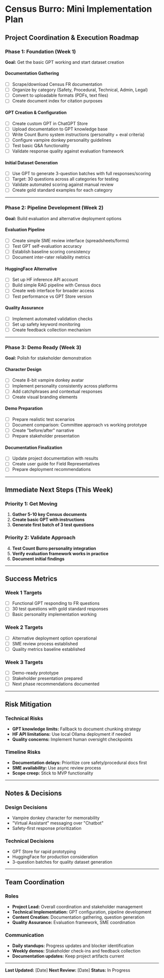 # Census Burro: Mini Implementation Plan

## Project Coordination & Execution Roadmap

### **Phase 1: Foundation (Week 1)**
**Goal:** Get the basic GPT working and start dataset creation

#### **Documentation Gathering**
- [ ] Scrape/download Census FR documentation 
- [ ] Organize by category (Safety, Procedural, Technical, Admin, Legal)
- [ ] Convert to uploadable formats (PDFs, text files)
- [ ] Create document index for citation purposes

#### **GPT Creation & Configuration**
- [ ] Create custom GPT in ChatGPT Store
- [ ] Upload documentation to GPT knowledge base
- [ ] Write Count Burro system instructions (personality + eval criteria)
- [ ] Configure vampire donkey personality guidelines
- [ ] Test basic Q&A functionality
- [ ] Validate response quality against evaluation framework

#### **Initial Dataset Generation**
- [ ] Use GPT to generate 3-question batches with full responses/scoring
- [ ] Target: 30 questions across all categories for testing
- [ ] Validate automated scoring against manual review
- [ ] Create gold standard examples for each category

---

### **Phase 2: Pipeline Development (Week 2)**
**Goal:** Build evaluation and alternative deployment options

#### **Evaluation Pipeline**
- [ ] Create simple SME review interface (spreadsheets/forms)
- [ ] Test GPT self-evaluation accuracy
- [ ] Establish baseline scoring consistency
- [ ] Document inter-rater reliability metrics

#### **HuggingFace Alternative**
- [ ] Set up HF inference API account
- [ ] Build simple RAG pipeline with Census docs
- [ ] Create web interface for broader access
- [ ] Test performance vs GPT Store version

#### **Quality Assurance**
- [ ] Implement automated validation checks
- [ ] Set up safety keyword monitoring
- [ ] Create feedback collection mechanism

---

### **Phase 3: Demo Ready (Week 3)**
**Goal:** Polish for stakeholder demonstration

#### **Character Design**
- [ ] Create 8-bit vampire donkey avatar
- [ ] Implement personality consistently across platforms
- [ ] Add catchphrases and contextual responses
- [ ] Create visual branding elements

#### **Demo Preparation**
- [ ] Prepare realistic test scenarios
- [ ] Document comparison: Committee approach vs working prototype
- [ ] Create "before/after" narrative
- [ ] Prepare stakeholder presentation

#### **Documentation Finalization**
- [ ] Update project documentation with results
- [ ] Create user guide for Field Representatives
- [ ] Prepare deployment recommendations

---

## **Immediate Next Steps (This Week)**

### **Priority 1: Get Moving**
1. **Gather 5-10 key Census documents** 
2. **Create basic GPT with instructions**
3. **Generate first batch of 3 test questions**

### **Priority 2: Validate Approach**
4. **Test Count Burro personality integration**
5. **Verify evaluation framework works in practice**
6. **Document initial findings**

---

## **Success Metrics**

### **Week 1 Targets**
- [ ] Functional GPT responding to FR questions
- [ ] 30 test questions with gold standard responses
- [ ] Basic personality implementation working

### **Week 2 Targets**
- [ ] Alternative deployment option operational
- [ ] SME review process established
- [ ] Quality metrics baseline established

### **Week 3 Targets**
- [ ] Demo-ready prototype
- [ ] Stakeholder presentation prepared
- [ ] Next phase recommendations documented

---

## **Risk Mitigation**

### **Technical Risks**
- **GPT knowledge limits:** Fallback to document chunking strategy
- **HF API limitations:** Use local Ollama deployment if needed
- **Quality concerns:** Implement human oversight checkpoints

### **Timeline Risks**
- **Documentation delays:** Prioritize core safety/procedural docs first
- **SME availability:** Use async review process
- **Scope creep:** Stick to MVP functionality

---

## **Notes & Decisions**

### **Design Decisions**
- Vampire donkey character for memorability
- "Virtual Assistant" messaging over "Chatbot"
- Safety-first response prioritization

### **Technical Decisions**
- GPT Store for rapid prototyping
- HuggingFace for production consideration
- 3-question batches for quality dataset generation

---

## **Team Coordination**

### **Roles**
- **Project Lead:** Overall coordination and stakeholder management
- **Technical Implementation:** GPT configuration, pipeline development
- **Content Creation:** Documentation gathering, question generation
- **Quality Assurance:** Evaluation framework, SME coordination

### **Communication**
- **Daily standups:** Progress updates and blocker identification
- **Weekly demos:** Stakeholder check-ins and feedback collection
- **Documentation updates:** Keep project artifacts current

---

**Last Updated:** [Date]
**Next Review:** [Date]
**Status:** In Progress